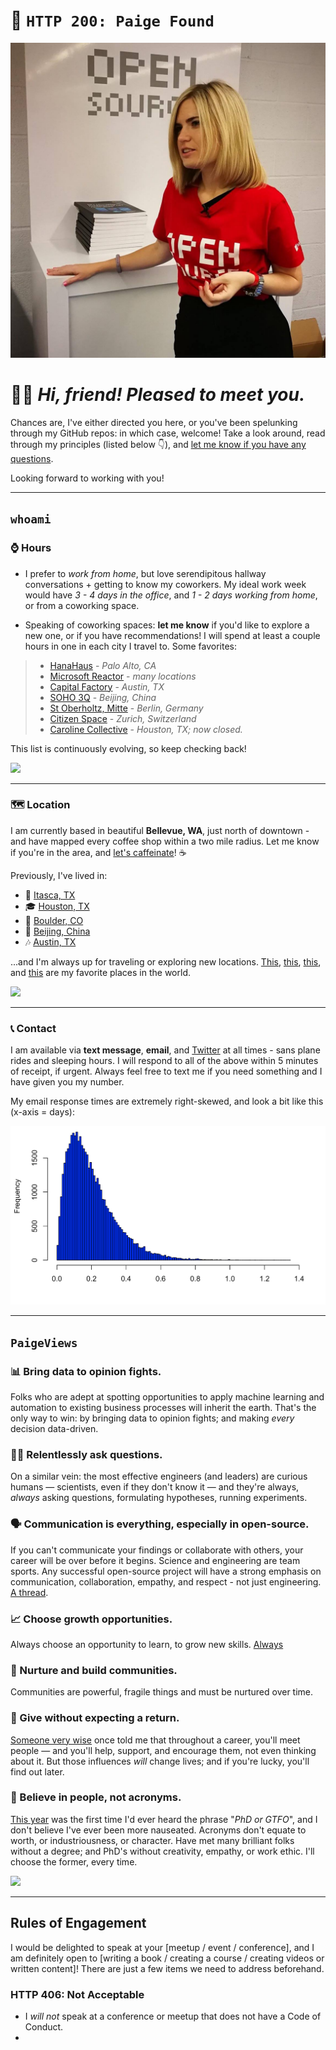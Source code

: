 # 📶 `HTTP 200: Paige Found`

![](https://github.com/dynamicwebpaige/info/blob/master/23926211_10155941132466672_7816746537214097786_o.jpg?raw=true)

# 🙋‍♀️ _Hi, friend! Pleased to meet you._ 

Chances are, I've either directed you here, or you've been spelunking through my GitHub repos: in which case, welcome! Take a look around, read through my principles (listed below 👇), and [let me know if you have any questions](mailto:paige.bailey@microsoft.com). 

Looking forward to working with you!

*******

## `whoami`

### ⌚ Hours

* I prefer to _work from home_, but love serendipitous hallway conversations + getting to know my coworkers. My ideal work week would have _3 - 4 days in the office_, and _1 - 2 days working from home_, or from a coworking space.

* Speaking of coworking spaces: **let me know** if you'd like to explore a new one, or if you have recommendations! I will spend at least a couple hours in one in each city I travel to. Some favorites:

> * [HanaHaus](http://www.hanahaus.com/) - _Palo Alto, CA_
> * [Microsoft Reactor](https://developer.microsoft.com/en-us/reactor/) - _many locations_
> * [Capital Factory](https://www.capitalfactory.com/) - _Austin, TX_
> * [SOHO 3Q](http://www.soho3q.com/home/#!/) - _Beijing, China_
> * [St Oberholtz, Mitte](http://sanktoberholz.de/en/locations/) - _Berlin, Germany_
> * [Citizen Space](https://citizen-space.ch/) - _Zurich, Switzerland_
> * [Caroline Collective](https://www.houstonpress.com/arts/caroline-collective-is-officially-closed-6390605) - _Houston, TX; now closed._

This list is continuously evolving, so keep checking back!

![](https://pbs.twimg.com/media/DZob0mWV4AEwKuH.jpg:large)

***************

### 🗺 Location

I am currently based in beautiful **Bellevue, WA**, just north of downtown - and have mapped every coffee shop within a two mile radius. Let me know if you're in the area, and [let's caffeinate](https://calendly.com/paigebailey)! ☕

Previously, I've lived in:

* 🤠 [Itasca, TX](https://goo.gl/maps/76qUXHeyBcs)
* 🎓 [Houston, TX](https://goo.gl/maps/TXgq2ZAVsmP2)
* 🌌 [Boulder, CO](https://goo.gl/maps/adPT6ZSwCRT2)
* 🏮 [Beijing, China](https://goo.gl/maps/fcAfj4DkQpq)
* 🎶 [Austin, TX](https://goo.gl/maps/StdBoqh8hZs)

...and I'm always up for traveling or exploring new locations. [This](http://www.computerhistory.org/), [this](https://dynamicland.org/), [this](http://www.moesbooks.com/), and [this](https://www.menil.org/collection) are my favorite places in the world. 

![](https://pbs.twimg.com/media/Dfv_b2wUEAAcJAJ.jpg:large)

*****************

### 📞 Contact

I am available via **text message**, **email**, and [Twitter](https://www.twitter.com/dynamicwebpaige) at all times - sans plane rides and sleeping hours. I will respond to all of the above within 5 minutes of receipt, if urgent. Always feel free to text me if you need something and I have given you my number.

My email response times are extremely right-skewed, and look a bit like this (x-axis = days):

![](https://github.com/dynamicwebpaige/info/blob/master/paige_responses.png?raw=true)

**********

## `PaigeViews`

### 📊 Bring data to opinion fights.
Folks who are adept at spotting opportunities to apply machine learning and automation to existing business processes will inherit the earth. That's the only way to win: by bringing data to opinion fights; and making *every* decision data-driven.

### 🙋‍♀️ Relentlessly ask questions.
On a similar vein: the most effective engineers (and leaders) are curious humans — scientists, even if they don't know it — and they're always, *always* asking questions, formulating hypotheses, running experiments.

### 🗣 Communication is everything, especially in open-source.
If you can't communicate your findings or collaborate with others, your career will be over before it begins. Science and engineering are team sports. Any successful open-source project will have a strong emphasis on communication, collaboration, empathy, and respect - not just engineering. [A thread](https://twitter.com/DynamicWebPaige/status/945702102214594560).

### 📈 Choose growth opportunities.
Always choose an opportunity to learn, to grow new skills. [Always](https://twitter.com/DynamicWebPaige/status/1050126083863924736)

### 👭 Nurture and build communities.
Communities are powerful, fragile things and must be nurtured over time.

### 🎁 Give without expecting a return.
[Someone very wise](http://third-bit.com/) once told me that throughout a career, you'll meet people — and you'll help, support, and encourage them, not even thinking about it. But those influences _will_ change lives; and if you're lucky, you'll find out later.

### 🙏 Believe in people, not acronyms.
[This year](https://twitter.com/DynamicWebPaige/status/984584446316703746) was the first time I'd ever heard the phrase "_PhD or GTFO_", and I don't believe I've ever been more nauseated. Acronyms don't equate to worth, or industriousness, or character. Have met many brilliant folks without a degree; and PhD's without creativity, empathy, or work ethic. I'll choose the former, every time.

![](https://scontent-lax3-1.xx.fbcdn.net/v/t31.0-8/28701025_10156281036876672_7468178771802974727_o.jpg?_nc_cat=103&oh=ae1d9b39115b7be029921b9f49c476d4&oe=5C587DE6)

**********

## Rules of Engagement

I would be delighted to speak at your [meetup / event / conference], and I am definitely open to [writing a book / creating a course / creating videos or written content]! There are just a few items we need to address beforehand.

### HTTP 406: Not Acceptable

* I _will not_ speak at a conference or meetup that does not have a Code of Conduct.
*

